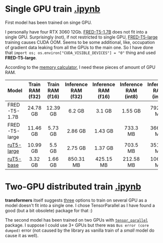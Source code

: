 # Single GPU train [.ipynb](./work/train/train.ipynb)

First model has been trained on singe GPU.

I personally have four RTX 3060 12Gb.
[FRED-T5-1.7B](https://huggingface.co/ai-forever/FRED-T5-1.7B) does not fit into a single GPU.
Surprisingly (not), if not restricted to single GPU, [FRED-T5-large](https://huggingface.co/ai-forever/FRED-T5-large) training causes CUDA OOM.
Seems to be some additional, like, occupation of gradient data leaking from all the GPUs to the main one.
So I have done that `import os; os.environ["CUDA_VISIBLE_DEVICES"] = "0"` thing and used **FRED-T5-large**.

According to the [memory calculator](https://huggingface.co/spaces/hf-accelerate/model-memory-usage), I need these pieces of amount of GPU RAM.

| Model         | Train RAM (f32) | Train RAM (f16) | Inference RAM (f32) | Inference RAM (f16) | Inference RAM (int8) | Inference RAM (int4) |  
|:--------------|:---------------:|:---------------:|:-------------------:|:-------------------:|:--------------------:|:--------------------:|
| FRED-T5-1.7B  | 24.78 GB | 12.39 GB | 6.2 GB | 3.1 GB | 1.55 GB | 792.98 MB |
| FRED-T5-large | 11.46 GB | 5.73 GB | 2.86 GB | 1.43 GB | 733.3 MB | 366.65 MB |
| [ruT5-large](https://huggingface.co/ai-forever/ruT5-large) | 10.99 GB | 5.5 GB | 2.75 GB | 1.37 GB | 703.5 MB | 351.75 MB |
| [ruT5-base](https://huggingface.co/ai-forever/ruT5-base) | 3.32 GB | 1.66 GB | 850.31 MB | 425.15 MB | 212.58 MB | 106.29 MB |

# Two-GPU distributed train [.ipynb](./work/train/train.ipynb)

**transformers** itself suggests [three](https://huggingface.co/docs/transformers/perf_train_gpu_many) options to train on several GPU as a model doesn't fit into a single one.
I chose TensorParallel as I have found a good (but a bit obsolete) package for that :)

The second model has been trained on two GPUs with [`tensor_parallel`](https://github.com/BlackSamorez/tensor_parallel) package.
I suppose I could use 3+ GPUs but there was `Bus error (core dumped)` error (not caused by the library as vanilla train of a _small_ model do cause it as well).
